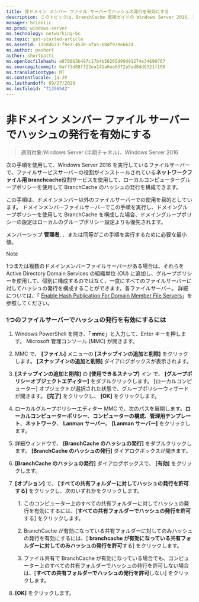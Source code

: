 ```yaml
---
title: 非ドメイン メンバー ファイル サーバーでハッシュの発行を有効にする
description: このトピックは、BranchCache 展開ガイドの Windows Server 2016、ブランチ オフィスに WAN 帯域幅使用量を最適化するために分散され、ホスト型キャッシュ モードで BranchCache を展開する方法を示しますの一部
manager: brianlic
ms.prod: windows-server
ms.technology: networking-bc
ms.topic: get-started-article
ms.assetid: 11584b73-f9e2-4530-afa5-b8df970e6b24
ms.author: pashort
author: shortpatti
ms.openlocfilehash: e870863b497c17b4b56265d99d91274e34690767
ms.sourcegitcommit: 6aff3d88ff22ea141a6ea6572a5ad8dd6321f199
ms.translationtype: MT
ms.contentlocale: ja-JP
ms.lasthandoff: 09/27/2019
ms.locfileid: "71356542"
---
```

# <a name="enable-hash-publication-for-non-domain-member-file-servers"></a>非ドメイン メンバー ファイル サーバーでハッシュの発行を有効にする

>適用対象:Windows Server (半期チャネル)、Windows Server 2016

次の手順を使用して、Windows Server 2016 を実行しているファイルサーバーで、ファイルサービスサーバーの役割がインストールされている**ネットワークファイル用 branchcache**役割サービスを使用して、ローカルコンピューターグループポリシーを使用して BranchCache のハッシュの発行を構成できます。  
  
この手順は、ドメインメンバー以外のファイルサーバーでの使用を目的としています。 ドメインメンバーファイルサーバーでこの手順を実行し、ドメイングループポリシーを使用して BranchCache を構成した場合、ドメイングループポリシーの設定はローカルのグループポリシー設定よりも優先されます。  
  
メンバーシップ **管理者**, 、または同等がこの手順を実行するために必要な最小値。  
  
> [!NOTE]  
> 1つまたは複数のドメインメンバーファイルサーバーがある場合は、それらを Active Directory Domain Services の組織単位 (OU) に追加し、グループポリシーを使用して、個別に構成するのではなく、一度にすべてのファイルサーバーに対してハッシュの発行を構成することができます。各ファイルサーバー。 詳細については、「 [Enable Hash Publication For Domain Member File Servers](../../branchcache/deploy/Enable-Hash-Publication-for-Domain-Member-File-Servers.md)」を参照してください。  
  
### <a name="to-enable-hash-publication-for-one-file-server"></a>1つのファイルサーバーでハッシュの発行を有効にするには  
  
1.  Windows PowerShell を開き、「 **mmc**」と入力して、Enter キーを押します。 Microsoft 管理コンソール (MMC) が開きます。  
  
2.  MMC で、 **[ファイル]** メニューの **[スナップインの追加と削除]** をクリックします。 **[スナップインの追加と削除]** ダイアログボックスが表示されます。  
  
3.  **[スナップインの追加と削除]** の **[使用できるスナップ]** イン で、 **[グループポリシーオブジェクトエディター]** をダブルクリックします。 [ローカルコンピューター] オブジェクトが選択された状態で、グループポリシーウィザードが開きます。 **[完了]** をクリックし、 **[OK]** をクリックします。  
  
4.  ローカルグループポリシーエディター MMC で、次のパスを展開します。**ローカルコンピューターポリシー**、**コンピューターの構成**、**管理用テンプレート**、**ネットワーク**、 **Lanman サーバー**。 **[Lanman サーバー]** をクリックします。  
  
5.  詳細ウィンドウで、 **[BranchCache のハッシュの発行]** をダブルクリックします。 **[BranchCache のハッシュの発行]** ダイアログボックスが開きます。  
  
6.  **[BranchCache のハッシュの発行]** ダイアログボックスで、 **[有効]** をクリックします。  
  
7.  **[オプション]** で、 **[すべての共有フォルダーに対してハッシュの発行を許可する]** をクリックし、次のいずれかをクリックします。  
  
    1.  このコンピューター上のすべての共有フォルダーに対してハッシュの発行を有効にするには、[**すべての共有フォルダーでハッシュの発行を許可**する] をクリックします。  
  
    2.  BranchCache が有効になっている共有フォルダーに対してのみハッシュの発行を有効にするには、[ **branchcache が有効になっている共有フォルダーに対してのみハッシュの発行を許可**する] をクリックします。  
  
    3.  ファイル共有で BranchCache が有効になっている場合でも、コンピューター上のすべての共有フォルダーでハッシュの発行を許可しない場合は、[**すべての共有フォルダーでハッシュの発行を許可**しない] をクリックします。  
  
8.  **[OK]** をクリックします。  
  


